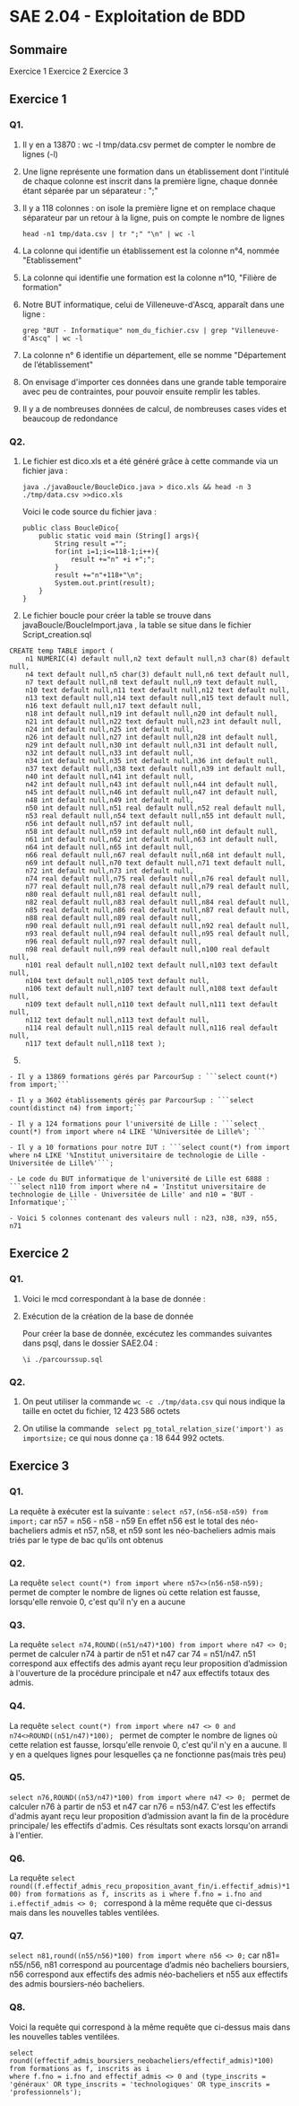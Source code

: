 # SAE 2.04 - Exploitation de BDD

## Sommaire

Exercice 1
Exercice 2
Exercice 3

## Exercice 1

### Q1.
1. Il y en a 13870 : wc -l tmp/data.csv permet de compter le nombre de lignes (-l)

1. Une ligne représente une formation dans un établissement dont l'intitulé de chaque colonne est inscrit dans la première ligne, chaque donnée étant séparée par un séparateur : ";"

1. Il y a 118 colonnes : on isole la première ligne et on remplace chaque séparateur par un retour à la ligne, puis on compte le nombre de lignes

    ```
    head -n1 tmp/data.csv | tr ";" "\n" | wc -l
    ```

1. La colonne qui identifie un établissement est la colonne n°4, nommée "Etablissement"

1. La colonne qui identifie une formation est la colonne n°10, "Filière de formation"

1. Notre BUT informatique, celui de Villeneuve-d'Ascq, apparaît dans une ligne : 
    ```
    grep "BUT - Informatique" nom_du_fichier.csv | grep "Villeneuve-d'Ascq" | wc -l
    ```

1. La colonne n° 6 identifie un département, elle se nomme "Département de l’établissement"

1. On envisage d'importer ces données dans une grande table temporaire avec peu de contraintes, pour pouvoir ensuite remplir les tables.

1. Il y a de nombreuses données de calcul, de nombreuses cases vides et beaucoup de redondance

### Q2.

1. Le fichier est dico.xls et a été généré grâce à cette commande via un fichier java :
    ```
    java ./javaBoucle/BoucleDico.java > dico.xls && head -n 3 ./tmp/data.csv >>dico.xls 
    ```
    Voici le code source du fichier java : 
    ```
    public class BoucleDico{
        public static void main (String[] args){
            String result ="";
            for(int i=1;i<=118-1;i++){
                result +="n" +i +";";
            }
            result +="n"+118+"\n";
            System.out.print(result);
        }
    }
    ```

1. Le fichier boucle pour créer la table se trouve dans javaBoucle/BoucleImport.java , la table se situe dans le fichier Script_creation.sql
```
CREATE temp TABLE import (
    n1 NUMERIC(4) default null,n2 text default null,n3 char(8) default null,
    n4 text default null,n5 char(3) default null,n6 text default null,
    n7 text default null,n8 text default null,n9 text default null,
    n10 text default null,n11 text default null,n12 text default null,
    n13 text default null,n14 text default null,n15 text default null,
    n16 text default null,n17 text default null,
    n18 int default null,n19 int default null,n20 int default null,
    n21 int default null,n22 text default null,n23 int default null,
    n24 int default null,n25 int default null,
    n26 int default null,n27 int default null,n28 int default null,
    n29 int default null,n30 int default null,n31 int default null,
    n32 int default null,n33 int default null,
    n34 int default null,n35 int default null,n36 int default null,
    n37 text default null,n38 text default null,n39 int default null,
    n40 int default null,n41 int default null,
    n42 int default null,n43 int default null,n44 int default null,
    n45 int default null,n46 int default null,n47 int default null,
    n48 int default null,n49 int default null,
    n50 int default null,n51 real default null,n52 real default null,
    n53 real default null,n54 text default null,n55 int default null,
    n56 int default null,n57 int default null,
    n58 int default null,n59 int default null,n60 int default null,
    n61 int default null,n62 int default null,n63 int default null,
    n64 int default null,n65 int default null,
    n66 real default null,n67 real default null,n68 int default null,
    n69 int default null,n70 text default null,n71 text default null,
    n72 int default null,n73 int default null,
    n74 real default null,n75 real default null,n76 real default null,
    n77 real default null,n78 real default null,n79 real default null,
    n80 real default null,n81 real default null,
    n82 real default null,n83 real default null,n84 real default null,
    n85 real default null,n86 real default null,n87 real default null,
    n88 real default null,n89 real default null,
    n90 real default null,n91 real default null,n92 real default null,
    n93 real default null,n94 real default null,n95 real default null,
    n96 real default null,n97 real default null,
    n98 real default null,n99 real default null,n100 real default null,
    n101 real default null,n102 text default null,n103 text default null,
    n104 text default null,n105 text default null,
    n106 text default null,n107 text default null,n108 text default null,
    n109 text default null,n110 text default null,n111 text default null,
    n112 text default null,n113 text default null,
    n114 real default null,n115 real default null,n116 real default null,
    n117 text default null,n118 text );
```
5. 

    - Il y a 13869 formations gérés par ParcourSup : ```select count(*) from import;```

    - Il y a 3602 établissements gérés par ParcourSup : ```select count(distinct n4) from import;```

    - Il y a 124 formations pour l'université de Lille : ```select count(*) from import where n4 LIKE '%Universitée de Lille%'; ```

    - Il y a 10 formations pour notre IUT : ```select count(*) from import where n4 LIKE '%Institut universitaire de technologie de Lille - Universitée de Lille%'```;

    - Le code du BUT informatique de l'université de Lille est 6888 : ```select n110 from import where n4 = 'Institut universitaire de technologie de Lille - Universitée de Lille' and n10 = 'BUT - Informatique';```

    - Voici 5 colonnes contenant des valeurs null : n23, n38, n39, n55, n71

## Exercice 2

### Q1.

1. Voici le mcd correspondant à la base de donnée :


1. Exécution de la création de la base de donnée

    Pour créer la base de donnée, excécutez les commandes suivantes dans psql, dans le dossier SAE2.04 :
    ```
    \i ./parcourssup.sql
    ```

### Q2.

1. On peut utiliser la commande ```wc -c ./tmp/data.csv``` qui nous indique la taille en octet du fichier, 12 423 586 octets

1. On utilise la commande ``` select pg_total_relation_size('import') as importsize;``` ce qui nous donne ça : 18 644 992 octets.

## Exercice 3

### Q1.

La requête à exécuter est la suivante : ```select n57,(n56-n58-n59) from import;``` car n57 = n56 - n58 - n59 
En effet n56 est le total des néo-bacheliers admis et n57, n58, et n59 sont les néo-bacheliers admis mais triés par le type de bac qu'ils ont obtenus

### Q2. 

La requête ```select count(*) from import where n57<>(n56-n58-n59); ``` permet de compter le nombre de lignes où cette relation est fausse, lorsqu'elle renvoie 0, c'est qu'il n'y en a aucune

### Q3.

La requête ```select n74,ROUND((n51/n47)*100) from import where n47 <> 0;``` permet de calculer n74 à partir de n51 et n47 car 74 = n51/n47.
n51 correspond aux effectifs des admis ayant reçu leur proposition d’admission à l'ouverture de la procédure principale et n47 aux effectifs totaux des admis.

### Q4.

La requête ```select count(*) from import where n47 <> 0 and n74<>ROUND((n51/n47)*100); ``` permet de compter le nombre de lignes où cette relation est fausse, lorsqu'elle renvoie 0, c'est qu'il n'y en a aucune. Il y en a quelques lignes pour lesquelles ça ne fonctionne pas(mais très peu)

### Q5.

```select n76,ROUND((n53/n47)*100) from import where n47 <> 0; ``` permet de calculer n76 à partir de n53 et n47 car n76 = n53/n47. C'est les effectifs d'admis ayant reçu leur proposition d’admission avant la fin de la procédure principale/ les effectifs d'admis.
Ces résultats sont exacts lorsqu'on arrandi à l'entier.

### Q6.

La requête ```select round((f.effectif_admis_recu_proposition_avant_fin/i.effectif_admis)*100) from formations as f, inscrits as i where f.fno = i.fno and i.effectif_admis <> 0; ``` correspond à la même requête que ci-dessus mais dans les nouvelles tables ventilées.

### Q7.

```select n81,round((n55/n56)*100) from import where n56 <> 0;``` car n81= n55/n56, n81 correspond au pourcentage d’admis néo bacheliers boursiers, n56 correspond aux effectifs des admis néo-bacheliers et n55 aux effectifs des admis boursiers-néo bacheliers.

### Q8.
Voici la requête qui correspond à la même requête que ci-dessus mais dans les nouvelles tables ventilées.
``` 
select round((effectif_admis_boursiers_neobacheliers/effectif_admis)*100) 
from formations as f, inscrits as i 
where f.fno = i.fno and effectif_admis <> 0 and (type_inscrits = 'généraux' OR type_inscrits = 'technologiques' OR type_inscrits = 'professionnels');
```